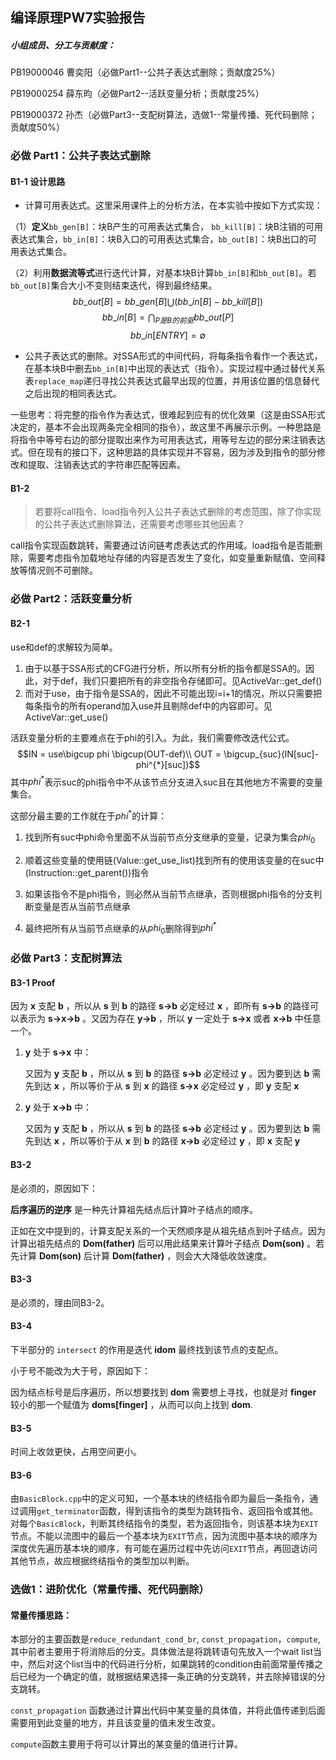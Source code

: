 ## 编译原理PW7实验报告

##### 小组成员、分工与贡献度：

PB19000046  曹奕阳（必做Part1--公共子表达式删除；贡献度25%）

PB19000254  薛东昀（必做Part2--活跃变量分析；贡献度25%）

PB19000372  孙杰（必做Part3--支配树算法，选做1--常量传播、死代码删除；贡献度50%）

### 必做 Part1：公共子表达式删除

#### B1-1 设计思路

* 计算可用表达式。这里采用课件上的分析方法，在本实验中按如下方式实现：

（1）**定义**`bb_gen[B]`：块B产生的可用表达式集合， `bb_kill[B]`：块B注销的可用表达式集合，`bb_in[B]`：块B入口的可用表达式集合，`bb_out[B]`：块B出口的可用表达式集合。

（2）利用**数据流等式**进行迭代计算，对基本块B计算`bb_in[B]`和`bb_out[B]`。若`bb_out[B]`集合大小不变则结束迭代，得到最终结果。$$bb\_out[B]=bb\_gen[B]\bigcup (bb\_in[B]-bb\_kill[B])$$ $$bb\_in[B]=\bigcap_{P是B的前驱}bb\_out[P]$$ $$bb\_in[ENTRY]=\emptyset $$

* 公共子表达式的删除。对SSA形式的中间代码，将每条指令看作一个表达式，在基本块B中删去`bb_in[B]`中出现的表达式（指令）。实现过程中通过替代关系表`replace_map`递归寻找公共表达式最早出现的位置，并用该位置的信息替代之后出现的相同表达式。

一些思考：将完整的指令作为表达式，很难起到应有的优化效果（这是由SSA形式决定的，基本不会出现两条完全相同的指令），故这里不再展示示例。一种思路是将指令中等号右边的部分提取出来作为可用表达式，用等号左边的部分来注销表达式。但在现有的接口下，这种思路的具体实现并不容易，因为涉及到指令的部分修改和提取、注销表达式的字符串匹配等因素。

#### B1-2

> 若要将call指令、load指令列入公共子表达式删除的考虑范围，除了你实现的公共子表达式删除算法，还需要考虑哪些其他因素？

call指令实现函数跳转，需要通过访问链考虑表达式的作用域。load指令是否能删除，需要考虑指令加载地址存储的内容是否发生了变化，如变量重新赋值、空间释放等情况则不可删除。

### 必做 Part2：活跃变量分析

#### B2-1

use和def的求解较为简单。

1. 由于以基于SSA形式的CFG进行分析，所以所有分析的指令都是SSA的。因此，对于def，我们只要把所有的非空指令存储即可。见ActiveVar::get_def()
2. 而对于use，由于指令是SSA的，因此不可能出现i=i+1的情况，所以只需要把每条指令的所有operand加入use并且剔除def中的内容即可。见ActiveVar::get_use()

活跃变量分析的主要难点在于phi的引入。为此，我们需要修改迭代公式。
$$IN = use\bigcup phi \bigcup(OUT-def)\\ OUT = \bigcup_{suc}(IN[suc]-phi^{*}[suc])$$
其中$phi^*$表示suc的phi指令中不从该节点分支进入suc且在其他地方不需要的变量集合。

这部分最主要的工作就在于$phi^*$的计算：

1. 找到所有suc中phi命令里面不从当前节点分支继承的变量，记录为集合$phi_0$

2. 顺着这些变量的使用链(Value::get_use_list)找到所有的使用该变量的在suc中(Instruction::get_parent())指令

3. 如果该指令不是phi指令，则必然从当前节点继承，否则根据phi指令的分支判断变量是否从当前节点继承

4. 最终把所有从当前节点继承的从$phi_0$删除得到$phi^*$

### 必做 Part3：支配树算法

#### B3-1 Proof

因为 **x** 支配 **b** ，所以从 **s** 到 **b** 的路径 **s->b** 必定经过 **x** ，即所有 **s->b** 的路径可以表示为 **s->x->b** 。又因为存在 **y->b** ，所以 **y** 一定处于 **s->x** 或者 **x->b** 中任意一个。

1. **y** 处于 **s->x** 中：

   又因为 **y** 支配 **b** ，所以从 **s** 到 **b** 的路径 **s->b** 必定经过 **y** 。因为要到达 **b** 需先到达 **x** ，所以等价于从 **s** 到 **x** 的路径 **s->x** 必定经过 **y** ，即 **y** 支配 **x** 

2. **y** 处于 **x->b** 中：

   又因为 **y** 支配 **b** ，所以从 **s** 到 **b** 的路径 **s->b** 必定经过 **y** 。因为要到达 **b** 需先到达 **x** ，所以等价于从 **x** 到 **b** 的路径 **x->b** 必定经过 **y** ，即 **x** 支配 **y** 

#### B3-2 

是必须的，原因如下：

**后序遍历的逆序** 是一种先计算祖先结点后计算叶子结点的顺序。

正如在文中提到的，计算支配关系的一个天然顺序是从祖先结点到叶子结点。因为计算出祖先结点的 **Dom(father)** 后可以用此结果来计算叶子结点 **Dom(son)** 。若先计算 **Dom(son)** 后计算 **Dom(father)** ，则会大大降低收敛速度。

#### B3-3

是必须的，理由同B3-2。

#### B3-4

下半部分的 `intersect` 的作用是迭代 **idom** 最终找到该节点的支配点。

小于号不能改为大于号，原因如下：

因为结点标号是后序遍历，所以想要找到 **dom** 需要想上寻找，也就是对 **finger** 较小的那一个赋值为 **doms[finger]** ，从而可以向上找到 **dom**.

#### B3-5

时间上收敛更快，占用空间更小。

#### B3-6

由`BasicBlock.cpp`中的定义可知，一个基本块的终结指令即为最后一条指令，通过调用`get_terminator`函数，得到该指令的类型为跳转指令、返回指令或其他。对每个`BasicBlock`，判断其终结指令的类型，若为返回指令，则该基本块为`EXIT`节点。不能以流图中的最后一个基本块为`EXIT`节点，因为流图中基本块的顺序为深度优先遍历基本块的顺序，有可能在遍历过程中先访问`EXIT`节点，再回退访问其他节点，故应根据终结指令的类型加以判断。

### 选做1：进阶优化（常量传播、死代码删除）

#### 常量传播思路：

本部分的主要函数是`reduce_redundant_cond_br`, `const_propagation`，`compute`, 其中前者主要用于将消除后的分支。具体做法是将跳转语句先放入一个wait list当中，然后对这个list当中的代码进行分析，如果跳转的condition由前面常量传播之后已经为一个确定的值，就根据结果选择一条正确的分支跳转，并去除掉错误的分支跳转。

`const_propagation` 函数通过计算出代码中某变量的具体值，并将此值传递到后面需要用到此变量的地方，并且该变量的值未发生改变。

`compute`函数主要用于将可以计算出的某变量的值进行计算。